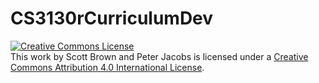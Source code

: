 # CS3130rCurriculumDev

<a rel="license" href="http://creativecommons.org/licenses/by/4.0/"><img alt="Creative Commons License" style="border-width:0" src="https://i.creativecommons.org/l/by/4.0/88x31.png" /></a><br />This work by <span xmlns:cc="http://creativecommons.org/ns#" property="cc:attributionName">Scott Brown and Peter Jacobs</span> is licensed under a <a rel="license" href="http://creativecommons.org/licenses/by/4.0/">Creative Commons Attribution 4.0 International License</a>.
